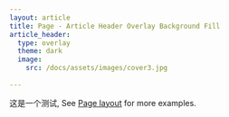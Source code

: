 ```yaml
---
layout: article
title: Page - Article Header Overlay Background Fill
article_header:
  type: overlay
  theme: dark
  image: 
    src: /docs/assets/images/cover3.jpg
  
---
```


这是一个测试, See [Page layout](https://tianqi.name/jekyll-TeXt-theme/samples.html#page-layout) for more examples.

<!--more-->

